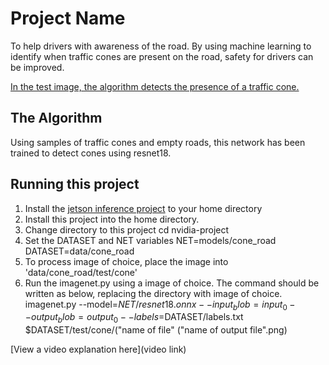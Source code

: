 # Project Name

To help drivers with awareness of the road. By using machine learning to identify when traffic cones are present on the road, safety for drivers can be improved.

[In the test image, the algorithm detects the presence of a traffic cone.](https://user-images.githubusercontent.com/95560015/175785847-53bd1812-1fe9-47db-a4d1-d44d1699cdf3.png)


## The Algorithm

Using samples of traffic cones and empty roads, this network has been trained to detect cones using resnet18. 

## Running this project

1. Install the [jetson inference project]([url](https://github.com/dusty-nv/jetson-inference)) to your home directory
2. Install this project into the home directory.
3. Change directory to this project 
   cd nvidia-project
4. Set the DATASET and NET variables
   NET=models/cone_road
   DATASET=data/cone_road
5. To process image of choice, place the image into 'data/cone_road/test/cone'
6. Run the imagenet.py using a image of choice. The command should be written as below, replacing the directory with image of choice. 
   imagenet.py --model=$NET/resnet18.onnx --input_blob=input_0 --output_blob=output_0 --labels=$DATASET/labels.txt $DATASET/test/cone/("name of file"  ("name of output file".png)

[View a video explanation here](video link)
